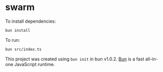 # swarm

To install dependencies:

```bash
bun install
```

To run:

```bash
bun src/index.ts
```

This project was created using `bun init` in bun v1.0.2. [Bun](https://bun.sh) is a fast all-in-one JavaScript runtime.

